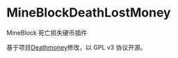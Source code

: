 # MineBlockDeathLostMoney
MineBlock 死亡损失硬币插件

基于项目[Deathmoney](https://github.com/ImyvmCircle/Deathmoney)修改，以 GPL v3 协议开源。